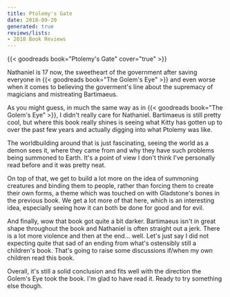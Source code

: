 ```yaml
---
title: Ptolemy's Gate
date: 2018-09-20
generated: true
reviews/lists:
- 2018 Book Reviews
---
```

{{< goodreads book="Ptolemy's Gate" cover="true" >}}

Nathaniel is 17 now, the sweetheart of the government after saving everyone in {{< goodreads book="The Golem's Eye" >}} and even worse when it comes to believing the goverment's line about the supremacy of magicians and mistreating Bartimaeus.  

As you might guess, in much the same way as in {{< goodreads book="The Golem's Eye" >}}, I didn't really care for Nathaniel. Bartimaeus is still pretty cool, but where this book really shines is seeing what Kitty has gotten up to over the past few years and actually digging into what Ptolemy was like.  

<!--more-->

The worldbuilding around that is just fascinating, seeing the world as a demon sees it, where they came from and why they have such problems being summoned to Earth. It's a point of view I don't think I've personally read before and it was pretty neat.  

On top of that, we get to build a lot more on the idea of summoning creatures and binding them to people, rather than forcing them to create their own forms, a theme which was touched on with Gladstone's bones in the previous book. We get a lot more of that here, which is an interesting idea, especially seeing how it can both be done for good and for evil.  

And finally, wow that book got quite a bit darker. Bartimaeus isn't in great shape throughout the book and Nathaniel is often straight out a jerk. There is a lot more violence and then at the end... well. Let's just say I did not expecting quite that sad of an ending from what's ostensibly still a children's book. That's going to raise some discussions if/when my own children read this book.  

Overall, it's still a solid conclusion and fits well with the direction the Golem's Eye took the book. I'm glad to have read it. Ready to try something else though.


